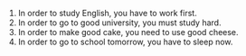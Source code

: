 1. In order to study English, you have to work first.
2. In order to go to good university, you must study hard.
3. In order to make good cake, you need to use good cheese.
4. In order to go to school tomorrow, you have to sleep now.
